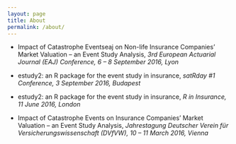 ```yaml
---
layout: page
title: About
permalink: /about/
---
```


* Impact of Catastrophe Eventseaj on Non-life Insurance Companies’ Market Valuation – an Event Study Analysis, *3rd European Actuarial Journal (EAJ) Conference, 6 – 8 September 2016, Lyon*

* estudy2: an R package for the event study in insurance, *satRday #1 Conference, 3 September 2016, Budapest*

* estudy2: an R package for the event study in insurance, *R in Insurance, 11 June 2016, London*

* Impact of Catastrophe Events on Insurance Companies’ Market Valuation – an Event Study Analysis, *Jahrestagung Deutscher Verein für Versicherungswissenschaft (DVfVW), 10 – 11 March 2016, Vienna*